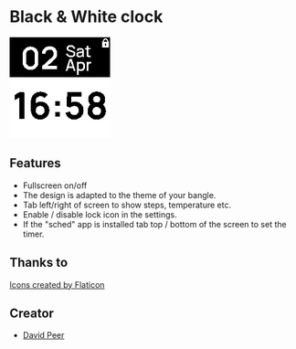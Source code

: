 # Black & White clock

![](screenshot.png)

## Features
- Fullscreen on/off
- The design is adapted to the theme of your bangle.
- Tab left/right of screen to show steps, temperature etc.
- Enable / disable lock icon in the settings.
- If the "sched" app is installed tab top / bottom of the screen to set the timer.

## Thanks to
<a href="https://www.flaticon.com/free-icons/" title="Icons">Icons created by Flaticon</a>

## Creator
- [David Peer](https://github.com/peerdavid)
